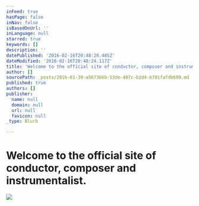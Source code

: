```yaml
---
inFeed: true
hasPage: false
inNav: false
isBasedOnUrl: ''
inLanguage: null
starred: true
keywords: []
description: ''
datePublished: '2016-02-16T20:48:28.485Z'
dateModified: '2016-02-16T20:48:24.117Z'
title: 'Welcome to the official site of conductor, composer and instrumentalist.'
author: []
sourcePath: _posts/2016-01-30-a567366b-53de-487c-b2d4-6701fafdb689.md
published: true
authors: []
publisher:
  name: null
  domain: null
  url: null
  favicon: null
_type: Blurb

---
```

# Welcome to the official site of conductor, composer and instrumentalist.
![](https://s3-us-west-2.amazonaws.com/the-grid-img/p/9ca6690bbd021a2e1d47e3a55db053666ef1f476.jpg)